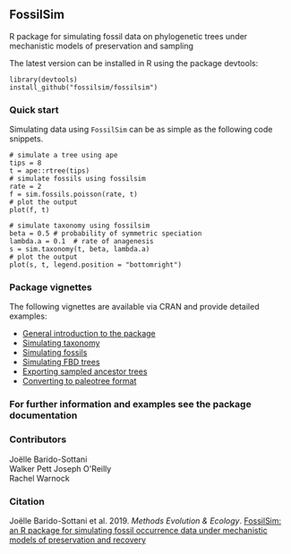 ## FossilSim

R package for simulating fossil data on phylogenetic trees under mechanistic models of preservation and sampling

The latest version can be installed in R using the package devtools:

    library(devtools)
    install_github("fossilsim/fossilsim")

### Quick start

Simulating data using `FossilSim` can be as simple as the following code snippets.

```{r}
# simulate a tree using ape
tips = 8
t = ape::rtree(tips)
# simulate fossils using fossilsim
rate = 2
f = sim.fossils.poisson(rate, t)  
# plot the output
plot(f, t)
```

```{r}
# simulate taxonomy using fossilsim
beta = 0.5 # probability of symmetric speciation
lambda.a = 0.1  # rate of anagenesis
s = sim.taxonomy(t, beta, lambda.a)  
# plot the output
plot(s, t, legend.position = "bottomright")
```

### Package vignettes

The following vignettes are available via CRAN and provide detailed examples:

* [General introduction to the package](https://CRAN.R-project.org/package=FossilSim/vignettes/intro.html)
* [Simulating taxonomy](https://CRAN.R-project.org/package=FossilSim/vignettes/taxonomy.html)
* [Simulating fossils](https://CRAN.R-project.org/package=FossilSim/vignettes/fossils.html)
* [Simulating FBD trees](https://CRAN.R-project.org/package=FossilSim/vignettes/simfbd.html)
* [Exporting sampled ancestor trees](https://CRAN.R-project.org/package=FossilSim/vignettes/SAtree.html)
* [Converting to paleotree format](https://CRAN.R-project.org/package=FossilSim/vignettes/paleotree.html)

### For further information and examples see the package documentation

### Contributors
Joëlle Barido-Sottani  
Walker Pett
Joseph O'Reilly  
Rachel Warnock

### Citation

Joëlle Barido-Sottani et al. 2019. *Methods Evolution & Ecology*. [FossilSim: an R package for simulating fossil occurrence data under mechanistic models of preservation and recovery](https://besjournals.onlinelibrary.wiley.com/doi/full/10.1111/2041-210X.13170)

